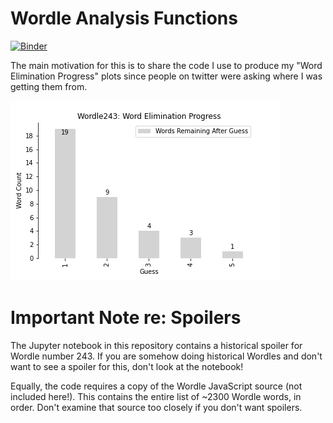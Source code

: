 # Wordle Analysis Functions

[![Binder](https://mybinder.org/badge_logo.svg)](https://mybinder.org/v2/gh/MarkNOakden/Wordle/HEAD?labpath=wordle_elimination_graph.ipynb)

The main motivation for this is to share the code I use to produce my "Word
Elimination Progress" plots since people on twitter were asking where I was
getting them from.

![Image](wordle243_progress.png)

# Important Note re: Spoilers

The Jupyter notebook in this repository contains a historical spoiler for Wordle
number 243. If you are somehow doing historical Wordles and don't want to see a
spoiler for this, don't look at the notebook!

Equally, the code requires a copy of the Wordle JavaScript source (not included
here!). This contains the entire list of ~2300 Wordle words, in order. Don't
examine that source too closely if you don't want spoilers.
